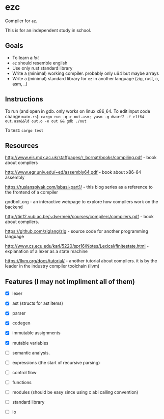 # ezc

Compiler for `ez`.

This is for an independent study in school.

## Goals
- To learn a *lot*
- `ez` should resemble english
- Use only rust standard library
- Write a (minimal) working compiler. probably only u64 but maybe arrays
- Write a (minimal) standard library for `ez` in another language (zig, rust, c, asm, ..)

## Instructions

To run (and open in gdb. only works on linux x86_64. To edit input code change `main.rs`): `cargo run -q > out.asm; yasm -g dwarf2 -f elf64 out.asm&&ld out.o -o out && gdb ./out`


To test: `cargo test`


## Resources

http://www.eis.mdx.ac.uk/staffpages/r_bornat/books/compiling.pdf - book about compilers

http://www.egr.unlv.edu/~ed/assembly64.pdf - book about x86-64 assembly

https://ruslanspivak.com/lsbasi-part1/ - this blog series as a reference to the frontend of a compiler

godbolt.org - an interactive webpage to explore how compilers work on the backend

http://tinf2.vub.ac.be/~dvermeir/courses/compilers/compilers.pdf - book about compilers.

https://github.com/ziglang/zig - source code for another programming language

http://www.cs.ecu.edu/karl/5220/spr16/Notes/Lexical/finitestate.html - explanation of a lexer as a state machine

https://llvm.org/docs/tutorial/ - another tutorial about compilers. it is by the leader in the industry compiler toolchain (llvm)

## Features (I may not impliment all of them)

- [x] lexer

- [x] ast (structs for ast items)

- [x] parser

- [x] codegen

- [x] immutable assignments

- [x] mutable variables

- [ ] semantic analysis.

- [ ] expressions (the start of recursive parsing)

- [ ] control flow

- [ ] functions

- [ ] modules (should be easy since using c abi calling convention)

- [ ] standard library

- [ ] io
